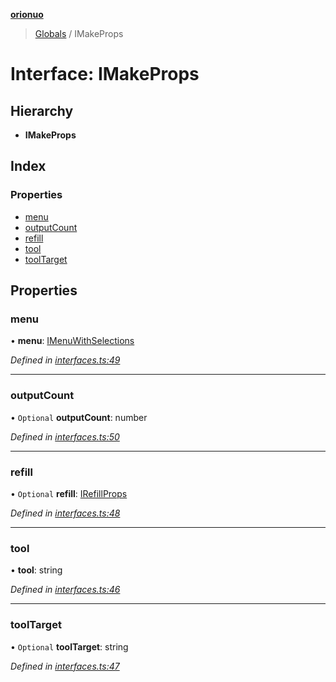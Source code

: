 **[orionuo](../README.md)**

> [Globals](../globals.md) / IMakeProps

# Interface: IMakeProps

## Hierarchy

* **IMakeProps**

## Index

### Properties

* [menu](imakeprops.md#menu)
* [outputCount](imakeprops.md#outputcount)
* [refill](imakeprops.md#refill)
* [tool](imakeprops.md#tool)
* [toolTarget](imakeprops.md#tooltarget)

## Properties

### menu

•  **menu**: [IMenuWithSelections](imenuwithselections.md)

*Defined in [interfaces.ts:49](https://github.com/msviha/orionuo/blob/bbe2852/src/interfaces.ts#L49)*

___

### outputCount

• `Optional` **outputCount**: number

*Defined in [interfaces.ts:50](https://github.com/msviha/orionuo/blob/bbe2852/src/interfaces.ts#L50)*

___

### refill

• `Optional` **refill**: [IRefillProps](irefillprops.md)

*Defined in [interfaces.ts:48](https://github.com/msviha/orionuo/blob/bbe2852/src/interfaces.ts#L48)*

___

### tool

•  **tool**: string

*Defined in [interfaces.ts:46](https://github.com/msviha/orionuo/blob/bbe2852/src/interfaces.ts#L46)*

___

### toolTarget

• `Optional` **toolTarget**: string

*Defined in [interfaces.ts:47](https://github.com/msviha/orionuo/blob/bbe2852/src/interfaces.ts#L47)*
